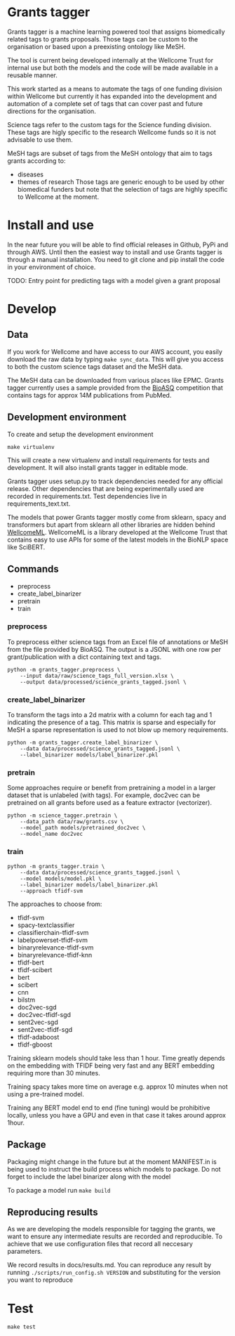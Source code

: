 # Grants tagger

Grants tagger is a machine learning powered tool that
assigns biomedically related tags to grants proposals.
Those tags can be custom to the organisation
or based upon a preexisting ontology like MeSH.

The tool is current being developed internally at the 
Wellcome Trust for internal use but both the models and the
code will be made available in a reusable manner.

This work started as a means to automate the tags of one
funding division within Wellcome but currently it has expanded
into the development and automation of a complete set of tags
that can cover past and future directions for the organisation.

Science tags refer to the custom tags for the Science funding
division. These tags are higly specific to the research Wellcome
funds so it is not advisable to use them.

MeSH tags are subset of tags from the MeSH ontology that aim to
tags grants according to:
- diseases
- themes of research
Those tags are generic enough to be used by other biomedical funders
but note that the selection of tags are highly specific to Wellcome
at the moment.

# Install and use

In the near future you will be able to find official releases
in Github, PyPi and through AWS. Until then the easiest way
to install and use Grants tagger is through a
manual installation. You need to git clone and pip install
the code in your environment of choice.

TODO: Entry point for predicting tags with a model given a
grant proposal

# Develop

## Data

If you work for Wellcome and have access to our AWS account,
you easily download the raw data by typing `make sync_data`.
This will give you access to both the custom science tags
dataset and the MeSH data.

The MeSH data can be downloaded from various places like EPMC.
Grants tagger currently uses a sample provided from the [BioASQ](http://www.bioasq.org)
competition that contains tags for approx 14M publications from PubMed.

## Development environment

To create and setup the development environment
```
make virtualenv
```
This will create a new virtualenv and install requirements for tests
and development. It will also install grants tagger in editable mode.

Grants tagger uses setup.py to track dependencies needed for any
official release. Other dependencies that are being experimentally
used are recorded in requirements.txt. Test dependencies live in 
requirements_text.txt.

The models that power Grants tagger mostly come from sklearn, spacy and
transformers but apart from sklearn all other libraries are hidden behind
[WellcomeML](https://github.com/wellcometrust/WellcomeML). WellcomeML
is a library developed at the Wellcome Trust that contains
easy to use APIs for some of the latest models in the BioNLP space
like SciBERT.

## Commands

- preprocess
- create_label_binarizer
- pretrain
- train

### preprocess

To preprocess either science tags from an Excel file of
annotations or MeSH from the file provided by BioASQ. The
output is a JSONL with one row per grant/publication with
a dict containing text and tags.

```
python -m grants_tagger.preprocess \
    --input data/raw/science_tags_full_version.xlsx \
    --output data/processed/science_grants_tagged.jsonl \
```

### create_label_binarizer

To transform the tags into a 2d matrix with a column
for each tag and 1 indicating the presence of a tag.
This matrix is sparse and especially for MeSH a sparse
representation is used to not blow up memory requirements.

```
python -m grants_tagger.create_label_binarizer \
    --data data/processed/science_grants_tagged.jsonl \
    --label_binarizer models/label_binarizer.pkl
```

### pretrain

Some approaches require or benefit from pretraining a model
in a larger dataset that is unlabeled (with tags). For example,
doc2vec can be pretrained on all grants before used as a feature
extractor (vectorizer).

```
python -m science_tagger.pretrain \
    --data_path data/raw/grants.csv \
    --model_path models/pretrained_doc2vec \
    --model_name doc2vec
```

### train
```
python -m grants_tagger.train \
    --data data/processed/science_grants_tagged.jsonl \
    --model models/model.pkl \
    --label_binarizer models/label_binarizer.pkl
    --approach tfidf-svm
```

The approaches to choose from:

- tfidf-svm
- spacy-textclassifier
- classifierchain-tfidf-svm
- labelpowerset-tfidf-svm
- binaryrelevance-tfidf-svm
- binaryrelevance-tfidf-knn
- tfidf-bert
- tfidf-scibert
- bert
- scibert
- cnn
- bilstm
- doc2vec-sgd
- doc2vec-tfidf-sgd
- sent2vec-sgd
- sent2vec-tfidf-sgd
- tfidf-adaboost
- tfidf-gboost

Training sklearn models should take less than 1 hour. Time greatly depends
on the embedding with TFIDF being very fast and any BERT embedding requiring
more than 30 minutes.

Training spacy takes more time on average e.g. approx 10 minutes when not using a
pre-trained model.

Training any BERT model end to end (fine tuning) would be prohibitive locally,
unless you have a GPU and even in that case it takes around approx 1hour.


## Package

Packaging might change in the future but at the 
moment MANIFEST.in is being used to instruct the
build process which models to package. Do not forget
to include the label binarizer along with the model

To package a model run `make build`

## Reproducing results

As we are developing the models responsible for
tagging the grants, we want to ensure any intermediate
results are recorded and reproducible. To achieve that
we use configuration files that record all neccesary
parameters.

We record results in docs/results.md. You can reproduce
any result by running `./scripts/run_config.sh VERSION`
and substituting for the version you want to reproduce

# Test

`make test`
